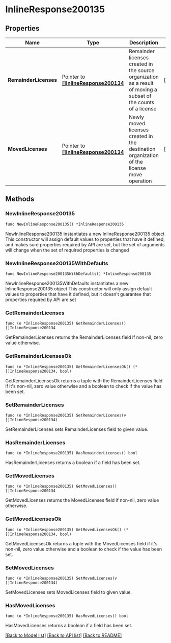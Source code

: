 # InlineResponse200135

## Properties

Name | Type | Description | Notes
------------ | ------------- | ------------- | -------------
**RemainderLicenses** | Pointer to [**[]InlineResponse200134**](InlineResponse200134.md) | Remainder licenses created in the source organization as a result of moving a subset of the counts of a license | [optional] 
**MovedLicenses** | Pointer to [**[]InlineResponse200134**](InlineResponse200134.md) | Newly moved licenses created in the destination organization of the license move operation | [optional] 

## Methods

### NewInlineResponse200135

`func NewInlineResponse200135() *InlineResponse200135`

NewInlineResponse200135 instantiates a new InlineResponse200135 object
This constructor will assign default values to properties that have it defined,
and makes sure properties required by API are set, but the set of arguments
will change when the set of required properties is changed

### NewInlineResponse200135WithDefaults

`func NewInlineResponse200135WithDefaults() *InlineResponse200135`

NewInlineResponse200135WithDefaults instantiates a new InlineResponse200135 object
This constructor will only assign default values to properties that have it defined,
but it doesn't guarantee that properties required by API are set

### GetRemainderLicenses

`func (o *InlineResponse200135) GetRemainderLicenses() []InlineResponse200134`

GetRemainderLicenses returns the RemainderLicenses field if non-nil, zero value otherwise.

### GetRemainderLicensesOk

`func (o *InlineResponse200135) GetRemainderLicensesOk() (*[]InlineResponse200134, bool)`

GetRemainderLicensesOk returns a tuple with the RemainderLicenses field if it's non-nil, zero value otherwise
and a boolean to check if the value has been set.

### SetRemainderLicenses

`func (o *InlineResponse200135) SetRemainderLicenses(v []InlineResponse200134)`

SetRemainderLicenses sets RemainderLicenses field to given value.

### HasRemainderLicenses

`func (o *InlineResponse200135) HasRemainderLicenses() bool`

HasRemainderLicenses returns a boolean if a field has been set.

### GetMovedLicenses

`func (o *InlineResponse200135) GetMovedLicenses() []InlineResponse200134`

GetMovedLicenses returns the MovedLicenses field if non-nil, zero value otherwise.

### GetMovedLicensesOk

`func (o *InlineResponse200135) GetMovedLicensesOk() (*[]InlineResponse200134, bool)`

GetMovedLicensesOk returns a tuple with the MovedLicenses field if it's non-nil, zero value otherwise
and a boolean to check if the value has been set.

### SetMovedLicenses

`func (o *InlineResponse200135) SetMovedLicenses(v []InlineResponse200134)`

SetMovedLicenses sets MovedLicenses field to given value.

### HasMovedLicenses

`func (o *InlineResponse200135) HasMovedLicenses() bool`

HasMovedLicenses returns a boolean if a field has been set.


[[Back to Model list]](../README.md#documentation-for-models) [[Back to API list]](../README.md#documentation-for-api-endpoints) [[Back to README]](../README.md)


